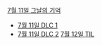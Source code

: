 [7월 11일 그날의 기억](learn/TIL_0711.md)
 - [7월 11일 DLC 1](learn/TIL_0711+.md)
 - [7월 11일 DLC 2](learn/TIL_0711++.md)
[7월 12일 TIL](learn/TIL_0712.md)
